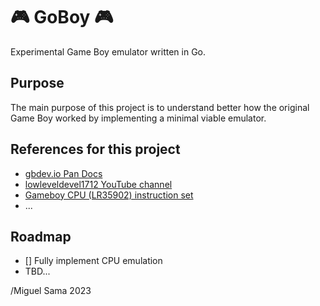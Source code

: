 # 🎮 GoBoy 🎮
Experimental Game Boy emulator written in Go.

## Purpose
The main purpose of this project is to understand better how the original Game Boy
worked by implementing a minimal viable emulator.

## References for this project
- [gbdev.io Pan Docs](https://gbdev.io/pandocs/)
- [lowleveldevel1712 YouTube channel](https://www.youtube.com/@lowleveldevel1712)
- [Gameboy CPU (LR35902) instruction set](https://www.pastraiser.com/cpu/gameboy/gameboy_opcodes.html)
- ...

## Roadmap
- [] Fully implement CPU emulation  
- TBD...   

/Miguel Sama 2023